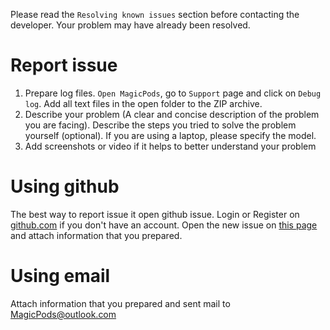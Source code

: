 Please read the `Resolving known issues` section before contacting the developer. Your problem may have already been resolved.

# Report issue

1. Prepare log files. `Open MagicPods`, go to `Support` page and click on `Debug log`. Add all text files in the open folder to the ZIP archive.
2. Describe your problem (A clear and concise description of the problem you are facing). Describe the steps you tried to solve the problem yourself (optional). If you are using a laptop, please specify the model.
3. Add screenshots or video if it helps to better understand your problem

# Using github

The best way to report issue it open github issue. Login or Register on [github.com](https://github.com/) if you don't have an account. Open the new issue on [this page](https://github.com/steam3d/MagicPods-Windows/issues) and attach information that you prepared. 

# Using email

Attach information that you prepared and sent mail to MagicPods@outlook.com